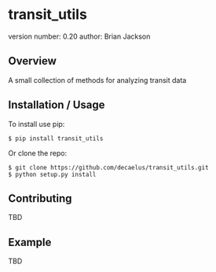 transit_utils
===============================

version number: 0.20
author: Brian Jackson

Overview
--------

A small collection of methods for analyzing transit data

Installation / Usage
--------------------

To install use pip:

    $ pip install transit_utils


Or clone the repo:

    $ git clone https://github.com/decaelus/transit_utils.git
    $ python setup.py install
    
Contributing
------------

TBD

Example
-------

TBD
